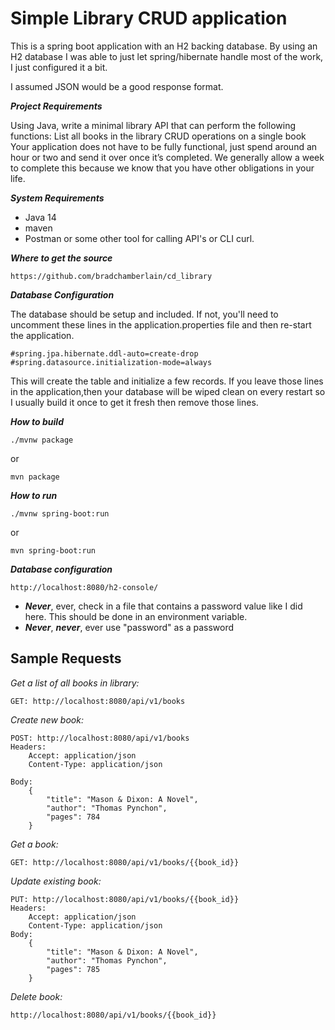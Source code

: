 # Simple Library CRUD application

This is a spring boot application with an H2 backing database. By using an H2 database I was able to just let spring/hibernate handle most of the work, I just configured it a bit.

I assumed JSON would be a good response format.

***Project Requirements***

Using Java, write a minimal library API that can perform the following functions:
List all books in the library
CRUD operations on a single book
Your application does not have to be fully functional, just spend around an hour or two and send it over once it’s completed. We generally allow a week to complete this because we know that you have other obligations in your life.

***System Requirements***

* Java 14
* maven
* Postman or some other tool for calling API's or CLI curl.

***Where to get the source***
```
https://github.com/bradchamberlain/cd_library
```

***Database Configuration***

The database should be setup and included.  If not, you'll need to uncomment these lines in the application.properties file and then re-start the application.
```
#spring.jpa.hibernate.ddl-auto=create-drop
#spring.datasource.initialization-mode=always
```
This will create the table and initialize a few records.  If you leave those lines in the application,then your database will be wiped clean on 
every restart so I usually build it once to get it fresh then remove those lines. 

***How to build***
```
./mvnw package
```
or
```
mvn package
```

***How to run***
```
./mvnw spring-boot:run
```
or
```
mvn spring-boot:run
```

***Database configuration***
```
http://localhost:8080/h2-console/
```
* ***Never***, ever, check in a file that contains a password value like I did here.  This should be done in an environment variable.
* ***Never***, ***never***, ever use "password" as a password

## Sample Requests

*Get a list of all books in library:*
```
GET: http://localhost:8080/api/v1/books
```

*Create new book:*
```
POST: http://localhost:8080/api/v1/books
Headers: 
    Accept: application/json 
    Content-Type: application/json

Body:
    {
        "title": "Mason & Dixon: A Novel",
        "author": "Thomas Pynchon",
        "pages": 784
    }
```

*Get a book:*
```
GET: http://localhost:8080/api/v1/books/{{book_id}}
```

*Update existing book:*
```
PUT: http://localhost:8080/api/v1/books/{{book_id}}
Headers: 
    Accept: application/json 
    Content-Type: application/json
Body:
    {
        "title": "Mason & Dixon: A Novel",
        "author": "Thomas Pynchon",
        "pages": 785
    }
```

*Delete book:*
```
http://localhost:8080/api/v1/books/{{book_id}}
```
